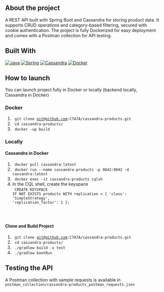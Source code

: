 ## About the project
A REST API built with Spring Boot and Cassandra for storing product data. 
It supports CRUD operations and category-based filtering, secured with cookie authentication. 
The project is fully Dockerized for easy deployment and comes with a Postman collection for API testing.

## Built With
[![Java][Java]][Java-url]
[![Spring][Spring]][Spring-url]
[![Cassandra][Cassandra]][Cassandra-url]
[![Docker][Docker]][Docker-url]


<!-- https://www.markdownguide.org/basic-syntax/#reference-style-links -->
[Java]:https://img.shields.io/badge/Java-ED8B00?style=for-the-badge&logo=openjdk&logoColor=white
[Java-url]: https://docs.oracle.com/en/java/
[Spring]:https://img.shields.io/badge/Spring%20Boot-6DB33F?style=for-the-badge&logo=Spring&logoColor=white
[Spring-url]: https://spring.io/projects/spring-boot
[Cassandra]: https://img.shields.io/badge/Cassandra-0a88b2?style=for-the-badge&logo=apache&logoColor=white
[Cassandra-url]:https://cassandra.apache.org/_/index.html
[Docker]:https://img.shields.io/badge/Docker-0db7ed?style=for-the-badge&logo=Docker&logoColor=white
[Docker-url]: https://docs.docker.com/


## How to launch
You can launch project fully in Docker or locally (backend locally, Cassandra in Docker)
### Docker
1. <code> git clone git@github.com:C7A7A/cassandra-products.git </code>
2. <code> cd cassandra-products/ </code>
3. <code> docker -up build </code>

### Locally
#### Cassandra in Docker
1. <code> docker pull cassandra:latest </code>
2. <code> docker run --name cassandra-products -p 9042:9042 -d cassandra:latest </code>
3. <code> docker exec -it cassandra-products cqlsh </code>
4. In the CQL shell, create the keyspace </br>
<code> CREATE KEYSPACE IF NOT EXISTS products
   WITH replication = {
   'class': 'SimpleStrategy',
   'replication_factor': 1
   };
</code>

#### Clone and Build Project
1. <code> git clone git@github.com:C7A7A/cassandra-products.git </code>
2. <code> cd cassandra-products/ </code>
3. <code> ./gradlew build -x test </code>
4. <code> ./gradlew bootRun </code>


## Testing the API
A Postman collection with sample requests is available in
<code> postman_collection/cassandra-products_postman_requests.json </code>